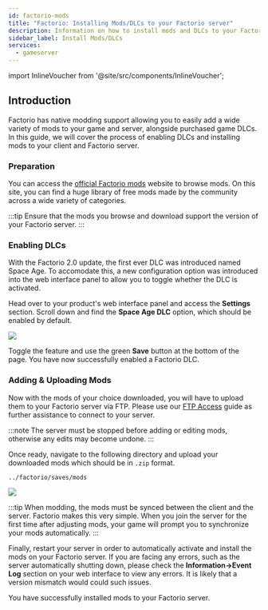 ```yaml
---
id: factorio-mods
title: "Factorio: Installing Mods/DLCs to your Factorio server"
description: Information on how to install mods and DLCs to your Factorio server from ZAP-Hosting - ZAP-Hosting.com documentation
sidebar_label: Install Mods/DLCs
services:
  - gameserver
---
```


import InlineVoucher from '@site/src/components/InlineVoucher';

## Introduction

Factorio has native modding support allowing you to easily add a wide variety of mods to your game and server, alongside purchased game DLCs. In this guide, we will cover the process of enabling DLCs and installing mods to your client and Factorio server.

<InlineVoucher />

### Preparation

You can access the [official Factorio mods](https://mods.factorio.com/) website to browse mods. On this site, you can find a huge library of free mods made by the community across a wide variety of categories.

:::tip
Ensure that the mods you browse and download support the version of your Factorio server.
:::

### Enabling DLCs

With the Factorio 2.0 update, the first ever DLC was introduced named Space Age. To accomodate this, a new configuration option was introduced into the web interface panel to allow you to toggle whether the DLC is activated.

Head over to your product's web interface panel and access the **Settings** section. Scroll down and find the **Space Age DLC** option, which should be enabled by default.

![](https://screensaver01.zap-hosting.com/index.php/s/T5G5GrEzwoxM3Xk/preview)

Toggle the feature and use the green **Save** button at the bottom of the page. You have now successfully enabled a Factorio DLC.

### Adding & Uploading Mods

Now with the mods of your choice downloaded, you will have to upload them to your Factorio server via FTP. Please use our [FTP Access](gameserver-ftpaccess.md) guide as further assistance to connect to your server.

:::note
The server must be stopped before adding or editing mods, otherwise any edits may become undone.
:::

Once ready, navigate to the following directory and upload your downloaded mods which should be in `.zip` format.
```
../factorio/saves/mods
```

![](https://screensaver01.zap-hosting.com/index.php/s/APFEnmg29jBCFKn/preview)

:::tip
When modding, the mods must be synced between the client and the server. Factorio makes this very simple. When you join the server for the first time after adjusting mods, your game will prompt you to synchronize your mods automatically.
:::

Finally, restart your server in order to automatically activate and install the mods on your Factorio server. If you are facing any errors, such as the server automatically shutting down, please check the **Information->Event Log** section on your web interface to view any errors. It is likely that a version mismatch would could such issues.

You have successfully installed mods to your Factorio server.
